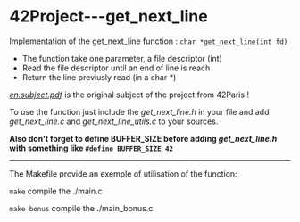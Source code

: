 # 42Project---get_next_line

Implementation of the get_next_line function : ```char *get_next_line(int fd)```

- The function take one parameter, a file descriptor (int)
- Read the file descriptor until an end of line is reach
- Return the line previusly read (in a char *)

[*en.subject.pdf*](https://github.com/anonylouis/42Project---get_next_line/blob/main/en.subject.pdf) is the original subject of the project from 42Paris !

To use the function just include the *get_next_line.h* in your file and add *get_next_line.c* and *get_next_line_utils.c* to your sources.

**Also don't forget to define BUFFER_SIZE before adding *get_next_line.h* with something like ```#define BUFFER_SIZE 42```**

---

The Makefile provide an exemple of utilisation of the function:

`make` compile the ./main.c

`make bonus` compile the ./main_bonus.c
